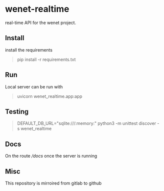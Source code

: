 # wenet-realtime

real-time API for the wenet project.

## Install

install the requirements

> pip install -r requirements.txt

## Run

Local server can be run with 

> uvicorn wenet_realtime.app:app

## Testing

> DEFAULT_DB_URL="sqlite:///:memory:" python3 -m unittest discover -s wenet_realtime

## Docs

On the route */docs* once the server is running

## Misc

This repository is mirroired from gitlab to github
